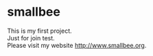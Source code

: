 smallbee
========
This is my first project.  
Just for join test.   
Please visit my website http://www.smallbee.org.
